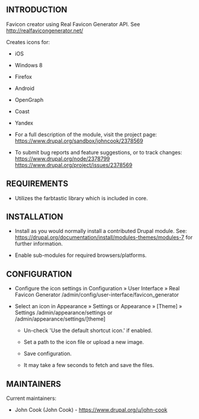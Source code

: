 INTRODUCTION
------------
Favicon creator using Real Favicon Generator API.
See http://realfavicongenerator.net/

Creates icons for:
 * iOS
 * Windows 8
 * Firefox
 * Android
 * OpenGraph
 * Coast
 * Yandex

 * For a full description of the module, visit the project page:
   https://www.drupal.org/sandbox/johncook/2378569

 * To submit bug reports and feature suggestions, or to track changes:
   https://www.drupal.org/node/2378799
   https://www.drupal.org/project/issues/2378569


REQUIREMENTS
------------
 * Utilizes the farbtastic library which is included in core.


INSTALLATION
------------
 * Install as you would normally install a contributed Drupal module. See:
   https://drupal.org/documentation/install/modules-themes/modules-7
   for further information.

 * Enable sub-modules for required browsers/platforms.


CONFIGURATION
-------------
 * Configure the icon settings in Configuration » User Interface » Real
   Favicon Generator
   /admin/config/user-interface/favicon_generator

 * Select an icon in Appearance » Settings or Appearance » [Theme] » Settings
   /admin/appearance/settings or /admin/appearance/settings/[theme]

   - Un-check 'Use the default shortcut icon.' if enabled.

   - Set a path to the icon file or upload a new image.

   - Save configuration.

   - It may take a few seconds to fetch and save the files.


MAINTAINERS
-----------
Current maintainers:
 * John Cook (John Cook) - https://www.drupal.org/u/john-cook
